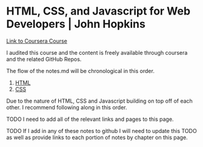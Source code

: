 # HTML, CSS, and Javascript for Web Developers | John Hopkins

[Link to Coursera Course](https://www.coursera.org/learn/html-css-javascript-for-web-developers)

I audited this course and the content is freely available through coursera and the related GitHub Repos.

The flow of the notes.md will be chronological in this order.

1. [HTML](./HTML/Notes.md)
2. [CSS](./CSS/Notes.md)

Due to the nature of HTML, CSS and Javascript building on top off of each other.
I recommend following along in this order. 

TODO I need to add all of the relevant links and pages to this page.

TODO If I add in any of these notes to github I will need to update this TODO as well as provide links to each portion of notes by chapter on this page.

